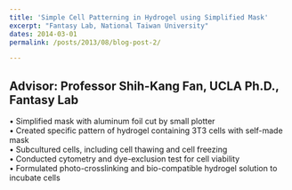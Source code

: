 ```yaml
---
title: 'Simple Cell Patterning in Hydrogel using Simplified Mask'
excerpt: "Fantasy Lab, National Taiwan University"
dates: 2014-03-01
permalink: /posts/2013/08/blog-post-2/

---
```

Advisor: Professor Shih-Kang Fan, UCLA Ph.D., Fantasy Lab
------
•	Simplified mask with aluminum foil cut by small plotter <br/>
•	Created specific pattern of hydrogel containing 3T3 cells with self-made mask <br/>
•	Subcultured cells, including cell thawing and cell freezing <br/>
•	Conducted cytometry and dye-exclusion test for cell viability <br/>
•	Formulated photo-crosslinking and bio-compatible hydrogel solution to incubate cells <br/>


